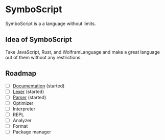 # SymboScript

SymboScript is a a language without limits.

## Idea of SymboScript

Take JavaScript, Rust, and WolframLanguage and make a great language out of them without any restrictions.

## Roadmap

- [ ] [Documentation](https://symboscript.github.io/Book/) (started)
- [ ] [Lexer](./lexer/readme.md) (started)
- [ ] [Parser](./parser/readme.md) (started)
- [ ] Optimizer
- [ ] Interpreter
- [ ] REPL
- [ ] Analyzer
- [ ] Format
- [ ] Package manager
